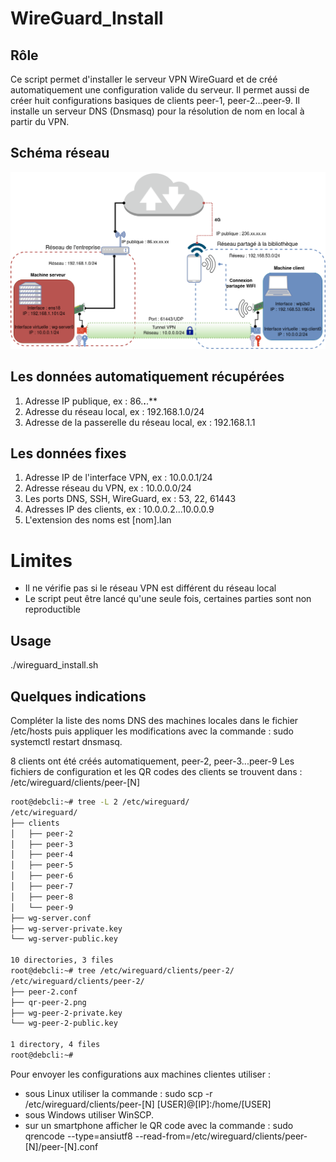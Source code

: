 # WireGuard_Install                                          
## Rôle                                          
Ce script permet d'installer le serveur VPN WireGuard et de créé automatiquement une configuration valide du serveur.
Il permet aussi de créer huit configurations basiques de clients peer-1, peer-2...peer-9.
Il installe un serveur DNS (Dnsmasq) pour la résolution de nom en local à partir du VPN.

## Schéma réseau
![schema](network.png)

## Les données automatiquement récupérées
1. Adresse IP publique, ex : 86.**.**.** 
2. Adresse du réseau local, ex : 192.168.1.0/24
3. Adresse de la passerelle du réseau local, ex : 192.168.1.1

## Les données fixes
1. Adresse IP de l'interface VPN, ex : 10.0.0.1/24
2. Adresse réseau du VPN, ex : 10.0.0.0/24
3. Les ports DNS, SSH, WireGuard, ex : 53, 22, 61443
4. Adresses IP des clients, ex : 10.0.0.2...10.0.0.9
5. L'extension des noms est [nom].lan

# Limites
* Il ne vérifie pas si le réseau VPN est différent du réseau local
* Le script peut être lancé qu'une seule fois, certaines parties sont non reproductible

## Usage
./wireguard_install.sh

## Quelques indications
Compléter la liste des noms DNS des machines locales dans le fichier /etc/hosts
puis appliquer les modifications avec la commande : sudo systemctl restart dnsmasq.

8 clients ont été créés automatiquement, peer-2, peer-3...peer-9
Les fichiers de configuration et les QR codes des clients se trouvent dans : /etc/wireguard/clients/peer-[N]
```bash
root@debcli:~# tree -L 2 /etc/wireguard/
/etc/wireguard/
├── clients
│   ├── peer-2
│   ├── peer-3
│   ├── peer-4
│   ├── peer-5
│   ├── peer-6
│   ├── peer-7
│   ├── peer-8
│   └── peer-9
├── wg-server.conf
├── wg-server-private.key
└── wg-server-public.key

10 directories, 3 files
root@debcli:~# tree /etc/wireguard/clients/peer-2/
/etc/wireguard/clients/peer-2/
├── peer-2.conf
├── qr-peer-2.png
├── wg-peer-2-private.key
└── wg-peer-2-public.key

1 directory, 4 files
root@debcli:~# 
```
Pour envoyer les configurations aux machines clientes utiliser :
* sous Linux utiliser la commande : sudo scp -r /etc/wireguard/clients/peer-[N] [USER]@[IP]:/home/[USER]
* sous Windows utiliser WinSCP.
* sur un smartphone afficher le QR code avec la commande : sudo qrencode --type=ansiutf8 --read-from=/etc/wireguard/clients/peer-[N]/peer-[N].conf
